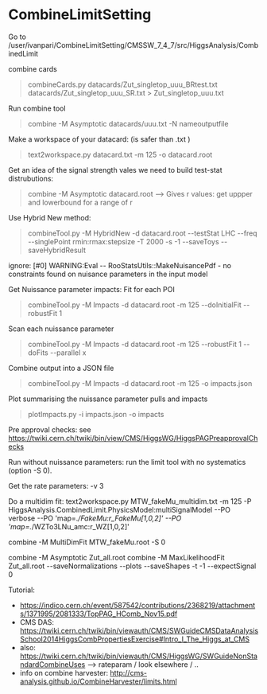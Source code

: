 # CombineLimitSetting


Go to 
 /user/ivanpari/CombineLimitSetting/CMSSW_7_4_7/src/HiggsAnalysis/CombinedLimit
 
 combine cards
 >  combineCards.py datacards/Zut_singletop_uuu_BRtest.txt datacards/Zut_singletop_uuu_SR.txt > Zut_singletop_uuu.txt

 
 
 Run combine tool 
 >  combine -M Asymptotic datacards/uuu.txt -N nameoutputfile


Make a workspace of your datacard: (is safer than .txt )
 > text2workspace.py datacard.txt -m 125 -o datacard.root
 


Get an idea of the signal strength vales we need to build test-stat distrubutions: 
 > combine -M Asymptotic datacard.root   --> Gives r values: get uppper and lowerbound  for a range of r
 
Use Hybrid New method: 
  > combineTool.py -M HybridNew -d datacard.root --testStat LHC --freq --singlePoint rmin:rmax:stepsize -T 2000 -s -1 --saveToys --saveHybridResult 
  
  ignore: [#0] WARNING:Eval -- RooStatsUtils::MakeNuisancePdf - no constraints found on nuisance parameters in the input model
  
Get Nuissance parameter impacts: 
   Fit for each POI 
   > combineTool.py -M Impacts -d datacard.root -m 125 --doInitialFit --robustFit 1
  
  Scan each nuissance parameter
   > combineTool.py -M Impacts -d datacard.root -m 125 --robustFit 1 --doFits --parallel x
   
   Combine output into a JSON file
   > combineTool.py -M Impacts -d datacard.root -m 125 -o impacts.json
  
  Plot summarising the nuissance parameter pulls and impacts
   > plotImpacts.py -i impacts.json -o impacts
   
   
   
 Pre approval checks: 
 see https://twiki.cern.ch/twiki/bin/view/CMS/HiggsWG/HiggsPAGPreapprovalChecks
 
 Run without nuissance parameters: 
   run the limit tool with no systematics (option -S 0).
 
 Get the rate parameters: -v 3
 
 Do a multidim fit: 
 text2workspace.py MTW_fakeMu_multidim.txt -m 125 -P HiggsAnalysis.CombinedLimit.PhysicsModel:multiSignalModel --PO verbose --PO 'map=.*/FakeMu:r_FakeMu[1,0,2]' --PO 'map=.*/WZTo3LNu_amc:r_WZ[1,0,2]' 
 
 combine -M MultiDimFit MTW_fakeMu.root -S 0 
 
 combine -M Asymptotic Zut_all.root 
 combine -M MaxLikelihoodFit Zut_all.root  --saveNormalizations --plots --saveShapes -t -1 --expectSignal 0 
 
 
Tutorial:
- https://indico.cern.ch/event/587542/contributions/2368219/attachments/1371995/2081333/TopPAG_HComb_Nov15.pdf
- CMS DAS: https://twiki.cern.ch/twiki/bin/viewauth/CMS/SWGuideCMSDataAnalysisSchool2014HiggsCombPropertiesExercise#Intro_I_The_Higgs_at_CMS
- also: https://twiki.cern.ch/twiki/bin/viewauth/CMS/HiggsWG/SWGuideNonStandardCombineUses --> rateparam / look elsewhere / .. 
- info on combine harvester: http://cms-analysis.github.io/CombineHarvester/limits.html
